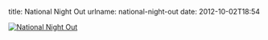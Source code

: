title: National Night Out
urlname: national-night-out
date: 2012-10-02T18:54

[![National Night Out](https://dl.dropboxusercontent.com/s/0gc8jntpa48lg2g/20121002-night-out.jpg)](http://instagram.com/p/QTJBVurlwv/)